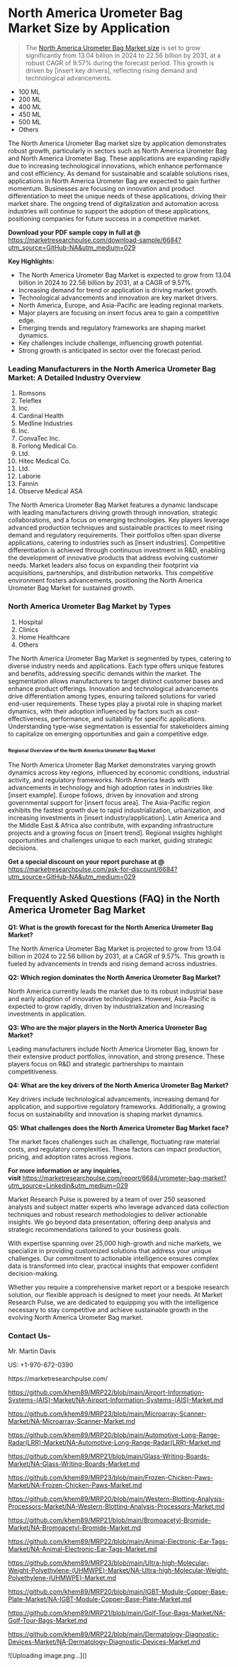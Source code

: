 <h1>North America Urometer Bag Market&nbsp;Size by Application</h1><blockquote><p>The <a href="https://marketresearchpulse.com/download-sample/6684?utm_source=GitHub-NA&amp;utm_medium=029">North America Urometer Bag Market size</a> is set to grow significantly from 13.04 billion in 2024 to 22.56 billion by 2031, at a robust CAGR of 9.57% during the forecast period. This growth is driven by [insert key drivers], reflecting rising demand and technological advancements.</p></blockquote><ul><li>100 ML<li> 200 ML<li> 400 ML<li> 450 ML<li> 500 ML<li> Others</li></ul><p>The North America Urometer Bag market size by application demonstrates robust growth, particularly in sectors such as North America Urometer Bag and North America Urometer Bag. These applications are expanding rapidly due to increasing technological innovations, which enhance performance and cost efficiency. As demand for sustainable and scalable solutions rises, applications in North America Urometer Bag are expected to gain further momentum. Businesses are focusing on innovation and product differentiation to meet the unique needs of these applications, driving their market share. The ongoing trend of digitalization and automation across industries will continue to support the adoption of these applications, positioning companies for future success in a competitive market.</p><p><strong>Download your PDF sample copy in full at @ </strong><a href="https://marketresearchpulse.com/download-sample/6684?utm_source=GitHub-NA&amp;utm_medium=029">https://marketresearchpulse.com/download-sample/6684?utm_source=GitHub-NA&amp;utm_medium=029</a></p><p><strong>Key Highlights: </strong></p><ul><li>The North America Urometer Bag Market is expected to grow from 13.04 billion in 2024 to 22.56 billion by 2031, at a CAGR of 9.57%.</li><li>Increasing demand for trend or application is driving market growth.</li><li>Technological advancements and innovation are key market drivers.</li><li>North America, Europe, and Asia-Pacific are leading regional markets.</li><li>Major players are focusing on insert focus area to gain a competitive edge.</li><li>Emerging trends and regulatory frameworks are shaping market dynamics.</li><li>Key challenges include challenge, influencing growth potential.</li><li>Strong growth is anticipated in sector over the forecast period.</li></ul><h3>Leading Manufacturers in the North America Urometer Bag Market: A Detailed Industry Overview</h3><ol><li>Romsons</li><li>Teleflex</li><li>Inc.</li><li>Cardinal Health</li><li>Medline Industries</li><li>Inc.</li><li>ConvaTec Inc.</li><li>Forlong Medical Co.</li><li>Ltd.</li><li>Hitec Medical Co.</li><li>Ltd.</li><li>Laborie</li><li>Fannin</li><li>Observe Medical ASA</li></ol><div class="flex max-w-full flex-col flex-grow"><div class="min-h-8 text-message flex w-full flex-col items-end gap-2 whitespace-normal break-words [.text-message+&amp;]:mt-5" dir="auto" data-message-author-role="assistant" data-message-id="fd8432e4-4910-450d-b182-61b7bfb0a01f" data-message-model-slug="gpt-4o"><div class="flex w-full flex-col gap-1 empty:hidden first:pt-[3px]"><div class="markdown prose w-full break-words dark:prose-invert light"><p>The North America Urometer Bag Market features a dynamic landscape with leading manufacturers driving growth through innovation, strategic collaborations, and a focus on emerging technologies. Key players leverage advanced production techniques and sustainable practices to meet rising demand and regulatory requirements. Their portfolios often span diverse applications, catering to industries such as [insert industries]. Competitive differentiation is achieved through continuous investment in R&amp;D, enabling the development of innovative products that address evolving customer needs. Market leaders also focus on expanding their footprint via acquisitions, partnerships, and distribution networks. This competitive environment fosters advancements, positioning the North America Urometer Bag Market for sustained growth.</p></div></div></div></div><h3>North America Urometer Bag Market by Types</h3><ol><li>Hospital<li> Clinics<li> Home Healthcare<li> Others</li></ol><div class="flex max-w-full flex-col flex-grow"><div class="min-h-8 text-message flex w-full flex-col items-end gap-2 whitespace-normal break-words [.text-message+&amp;]:mt-5" dir="auto" data-message-author-role="assistant" data-message-id="084470be-0bb7-4664-bddf-5156b4f41249" data-message-model-slug="gpt-4o-mini"><div class="flex w-full flex-col gap-1 empty:hidden first:pt-[3px]"><div class="markdown prose w-full break-words dark:prose-invert light"><p>The North America Urometer Bag Market is segmented by types, catering to diverse industry needs and applications. Each type offers unique features and benefits, addressing specific demands within the market. The segmentation allows manufacturers to target distinct customer bases and enhance product offerings. Innovation and technological advancements drive differentiation among types, ensuring tailored solutions for varied end-user requirements. These types play a pivotal role in shaping market dynamics, with their adoption influenced by factors such as cost-effectiveness, performance, and suitability for specific applications. Understanding type-wise segmentation is essential for stakeholders aiming to capitalize on emerging opportunities and gain a competitive edge.</p></div></div></div></div><h3><span style="font-size: 11px;">Regional Overview of the North America Urometer Bag Market</span></h3><div class="flex max-w-full flex-col flex-grow"><div class="min-h-8 text-message flex w-full flex-col items-end gap-2 whitespace-normal break-words [.text-message+&amp;]:mt-5" dir="auto" data-message-author-role="assistant" data-message-id="e9038762-ce64-4e30-91c9-9bd413514231" data-message-model-slug="gpt-4o-mini"><div class="flex w-full flex-col gap-1 empty:hidden first:pt-[3px]"><div class="markdown prose w-full break-words dark:prose-invert light"><p>The North America Urometer Bag Market demonstrates varying growth dynamics across key regions, influenced by economic conditions, industrial activity, and regulatory frameworks. North America leads with advancements in technology and high adoption rates in industries like [insert example]. Europe follows, driven by innovation and strong governmental support for [insert focus area]. The Asia-Pacific region exhibits the fastest growth due to rapid industrialization, urbanization, and increasing investments in [insert industry/application]. Latin America and the Middle East &amp; Africa also contribute, with expanding infrastructure projects and a growing focus on [insert trend]. Regional insights highlight opportunities and challenges unique to each market, guiding strategic decisions.</p></div></div></div></div><p><strong>Get a special discount on your report purchase at @ </strong><a href="https://marketresearchpulse.com/ask-for-discount/6684?utm_source=GitHub-NA&amp;utm_medium=029">https://marketresearchpulse.com/ask-for-discount/6684?utm_source=GitHub-NA&amp;utm_medium=029</a></p><h2>Frequently Asked Questions (FAQ) in the North America Urometer Bag Market</h2><p><strong>Q1: What is the growth forecast for the North America Urometer Bag Market?</strong></p><p>The North America Urometer Bag Market is projected to grow from 13.04 billion in 2024 to 22.56 billion by 2031, at a CAGR of 9.57%. This growth is fueled by advancements in trends and rising demand across industries.</p><p><strong>Q2: Which region dominates the North America Urometer Bag Market?</strong></p><p>North America currently leads the market due to its robust industrial base and early adoption of innovative technologies. However, Asia-Pacific is expected to grow rapidly, driven by industrialization and increasing investments in application.</p><p><strong>Q3: Who are the major players in the North America Urometer Bag Market?</strong></p><p>Leading manufacturers include North America Urometer Bag, known for their extensive product portfolios, innovation, and strong presence. These players focus on R&amp;D and strategic partnerships to maintain competitiveness.</p><p><strong>Q4: What are the key drivers of the North America Urometer Bag Market?</strong></p><p>Key drivers include technological advancements, increasing demand for application, and supportive regulatory frameworks. Additionally, a growing focus on sustainability and innovation is shaping market dynamics.</p><p><strong>Q5: What challenges does the North America Urometer Bag Market face?</strong></p><p>The market faces challenges such as challenge, fluctuating raw material costs, and regulatory complexities. These factors can impact production, pricing, and adoption rates across regions.</p><p><strong>For more information or any inquiries, visit&nbsp;</strong><a href="https://marketresearchpulse.com/report/6684/urometer-bag-market?utm_source=Linkedin&utm_medium=029">https://marketresearchpulse.com/report/6684/urometer-bag-market?utm_source=Linkedin&utm_medium=029</a></p><p>Market Research Pulse is powered by a team of over 250 seasoned analysts and subject matter experts who leverage advanced data collection techniques and robust research methodologies to deliver actionable insights. We go beyond data presentation, offering deep analysis and strategic recommendations tailored to your business goals.</p><p>With expertise spanning over 25,000 high-growth and niche markets, we specialize in providing customized solutions that address your unique challenges. Our commitment to actionable intelligence ensures complex data is transformed into clear, practical insights that empower confident decision-making.</p><p>Whether you require a comprehensive market report or a bespoke research solution, our flexible approach is designed to meet your needs. At Market Research Pulse, we are dedicated to equipping you with the intelligence necessary to stay competitive and achieve sustainable growth in the evolving North America Urometer Bag market.</p><h3><strong>Contact Us-</strong></h3><p>Mr. Martin Davis</p><p>US: +1-970-672-0390</p><p>https://marketresearchpulse.com/</p><p><a href="https://github.com/khem89/MRP22/blob/main/Airport-Information-Systems-(AIS)-Market/NA-Airport-Information-Systems-(AIS)-Market.md">https://github.com/khem89/MRP22/blob/main/Airport-Information-Systems-(AIS)-Market/NA-Airport-Information-Systems-(AIS)-Market.md</a></p><p><a href="https://github.com/khem89/MRP23/blob/main/Microarray-Scanner-Market/NA-Microarray-Scanner-Market.md">https://github.com/khem89/MRP23/blob/main/Microarray-Scanner-Market/NA-Microarray-Scanner-Market.md</a></p><p><a href="https://github.com/khem89/MRP20/blob/main/Automotive-Long-Range-Radar(LRR)-Market/NA-Automotive-Long-Range-Radar(LRR)-Market.md">https://github.com/khem89/MRP20/blob/main/Automotive-Long-Range-Radar(LRR)-Market/NA-Automotive-Long-Range-Radar(LRR)-Market.md</a></p><p><a href="https://github.com/khem89/MRP21/blob/main/Glass-Writing-Boards-Market/NA-Glass-Writing-Boards-Market.md">https://github.com/khem89/MRP21/blob/main/Glass-Writing-Boards-Market/NA-Glass-Writing-Boards-Market.md</a></p><p><a href="https://github.com/khem89/MRP23/blob/main/Frozen-Chicken-Paws-Market/NA-Frozen-Chicken-Paws-Market.md">https://github.com/khem89/MRP23/blob/main/Frozen-Chicken-Paws-Market/NA-Frozen-Chicken-Paws-Market.md</a></p><p><a href="https://github.com/khem89/MRP20/blob/main/Western-Blotting-Analysis-Processors-Market/NA-Western-Blotting-Analysis-Processors-Market.md">https://github.com/khem89/MRP20/blob/main/Western-Blotting-Analysis-Processors-Market/NA-Western-Blotting-Analysis-Processors-Market.md</a></p><p><a href="https://github.com/khem89/MRP21/blob/main/Bromoacetyl-Bromide-Market/NA-Bromoacetyl-Bromide-Market.md">https://github.com/khem89/MRP21/blob/main/Bromoacetyl-Bromide-Market/NA-Bromoacetyl-Bromide-Market.md</a></p><p><a href="https://github.com/khem89/MRP22/blob/main/Animal-Electronic-Ear-Tags-Market/NA-Animal-Electronic-Ear-Tags-Market.md">https://github.com/khem89/MRP22/blob/main/Animal-Electronic-Ear-Tags-Market/NA-Animal-Electronic-Ear-Tags-Market.md</a></p><p><a href="https://github.com/khem89/MRP23/blob/main/Ultra-high-Molecular-Weight-Polyethylene-(UHMWPE)-Market/NA-Ultra-high-Molecular-Weight-Polyethylene-(UHMWPE)-Market.md">https://github.com/khem89/MRP23/blob/main/Ultra-high-Molecular-Weight-Polyethylene-(UHMWPE)-Market/NA-Ultra-high-Molecular-Weight-Polyethylene-(UHMWPE)-Market.md</a></p><p><a href="https://github.com/khem89/MRP20/blob/main/IGBT-Module-Copper-Base-Plate-Market/NA-IGBT-Module-Copper-Base-Plate-Market.md">https://github.com/khem89/MRP20/blob/main/IGBT-Module-Copper-Base-Plate-Market/NA-IGBT-Module-Copper-Base-Plate-Market.md</a></p><p><a href="https://github.com/khem89/MRP21/blob/main/Golf-Tour-Bags-Market/NA-Golf-Tour-Bags-Market.md">https://github.com/khem89/MRP21/blob/main/Golf-Tour-Bags-Market/NA-Golf-Tour-Bags-Market.md</a></p><p><a href="https://github.com/khem89/MRP22/blob/main/Dermatology-Diagnostic-Devices-Market/NA-Dermatology-Diagnostic-Devices-Market.md">https://github.com/khem89/MRP22/blob/main/Dermatology-Diagnostic-Devices-Market/NA-Dermatology-Diagnostic-Devices-Market.md</a></p>
![Uploading image.png…]()

